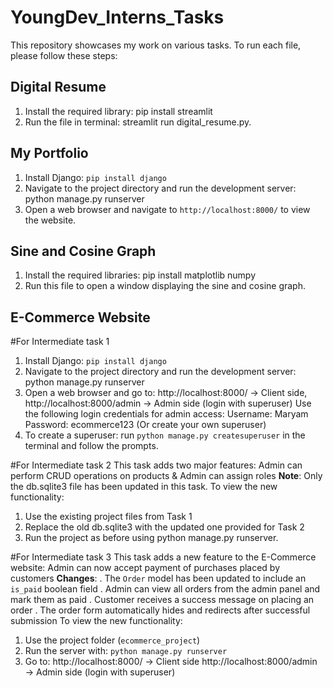 # YoungDev_Interns_Tasks
This repository showcases my work on various tasks. To run each file, please follow these steps:
## Digital Resume
1. Install the required library: pip install streamlit
2. Run the file in terminal: streamlit run digital_resume.py.

## My Portfolio
1. Install Django: `pip install django`
2. Navigate to the project directory and run the development server: python manage.py runserver
3. Open a web browser and navigate to `http://localhost:8000/` to view the website.

## Sine and Cosine Graph
1. Install the required libraries: pip install matplotlib numpy
2. Run this file to open a window displaying the sine and cosine graph.

## E-Commerce Website
#For Intermediate task 1
1. Install Django: `pip install django`
2. Navigate to the project directory and run the development server: python manage.py runserver
3. Open a web browser and go to:
http://localhost:8000/ → Client side,
http://localhost:8000/admin → Admin side (login with superuser)
Use the following login credentials for admin access:
Username: Maryam
Password: ecommerce123 (Or create your own superuser)
5. To create a superuser: run `python manage.py createsuperuser` in the terminal and follow the prompts.

#For Intermediate task 2
This task adds two major features:
Admin can perform CRUD operations on products & Admin can assign roles
**Note**: Only the db.sqlite3 file has been updated in this task.
To view the new functionality:
1. Use the existing project files from Task 1
2. Replace the old db.sqlite3 with the updated one provided for Task 2
3. Run the project as before using python manage.py runserver.

#For Intermediate task 3
This task adds a new feature to the E-Commerce website:
Admin can now accept payment of purchases placed by customers
**Changes**:
. The `Order` model has been updated to include an `is_paid` boolean field
. Admin can view all orders from the admin panel and mark them as paid
. Customer receives a success message on placing an order
. The order form automatically hides and redirects after successful submission
To view the new functionality:
1. Use the project folder (`ecommerce_project`) 
2. Run the server with: `python manage.py runserver`
3. Go to:
   http://localhost:8000/ → Client side
   http://localhost:8000/admin → Admin side (login with superuser)


